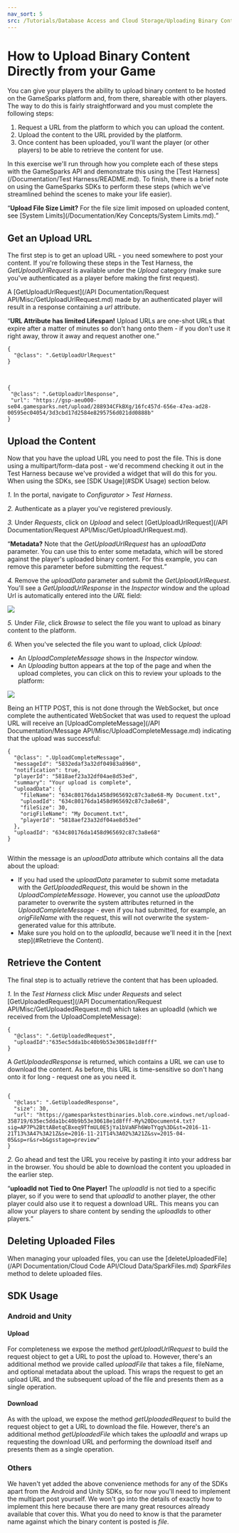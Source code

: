 ```yaml
---
nav_sort: 5
src: /Tutorials/Database Access and Cloud Storage/Uploading Binary Content from Game.md
---
```


# How to Upload Binary Content Directly from your Game

You can give your players the ability to upload binary content to be hosted on the GameSparks platform and, from there, shareable with other players. The way to do this is fairly straightforward and you must complete the following steps:
1. Request a URL from the platform to which you can upload the content.
2. Upload the content to the URL provided by the platform.
3. Once content has been uploaded, you'll want the player (or other players) to be able to retrieve the content for use.

In this exercise we'll run through how you complete each of these steps with the GameSparks API and demonstrate this using the [Test Harness](/Documentation/Test Harness/README.md). To finish, there is a brief note on using the GameSparks SDKs to perform these steps (which we've streamlined behind the scenes to make your life easier).

<q>**Upload File Size Limit?** For the file size limit imposed on uploaded content, see [System Limits](/Documentation/Key Concepts/System Limits.md).</q>

## Get an Upload URL

The first step is to get an upload URL - you need somewhere to post your content. If you're following these steps in the Test Harness, the *GetUploadUrlRequest* is available under the *Upload* category (make sure you've authenticated as a player before making the first request).

A [GetUploadUrlRequest](/API Documentation/Request API/Misc/GetUploadUrlRequest.md) made by an authenticated player will result in a response containing a *url* attribute.

<q>**URL Attribute has limited Lifespan!** Upload URLs are one-shot URLs that expire after a matter of minutes so don't hang onto them - if you don't use it right away, throw it away and request another one.</q>

```
{
  "@class": ".GetUploadUrlRequest"
}

```
 

```
{
 "@class": ".GetUploadUrlResponse",
 "url": "https://gsp-aeu000-se04.gamesparks.net/upload/288934CFkBXg/16fc457d-656e-47ea-ad28-00595ec04054/3d3cbd17d2584e8295756d021dd0888b"
}

```


## Upload the Content

Now that you have the upload URL you need to post the file. This is done using a multipart/form-data post - we'd recommend checking it out in the Test Harness because we've provided a widget that will do this for you. When using the SDKs, see [SDK Usage](#SDK Usage) section below.

*1.* In the portal, navigate to *Configurator > Test Harness*.

*2.* Authenticate as a player you've registered previously.

*3.* Under *Requests*, click on *Upload* and select [GetUploadUrlRequest](/API Documentation/Request API/Misc/GetUploadUrlRequest.md).

<q>**Metadata?** Note that the *GetUploadUrlRequest* has an *uploadData* parameter. You can use this to enter some metadata, which will be stored against the player's uploaded binary content. For this example, you can remove this parameter before submitting the request.</q>

*4.* Remove the *uploadData* parameter and submit the *GetUploadUrlRequest*. You'll see a *GetUploadUrlResponse* in the *Inspector* window and the upload Url is automatically entered into the *URL* field:

![](img/Binary/2.png)

*5.* Under *File*, click *Browse* to select the file you want to upload as binary content to the platform.

*6.* When you've selected the file you want to upload, click *Upload*:
* An *UploadCompleteMessage* shows in the *Inspector* window.
* An *Uploading* button appears at the top of the page and when the upload completes, you can click on this to review your uploads to the platform:

![](img/Binary/3.png)


Being an HTTP POST, this is not done through the WebSocket, but once complete the authenticated WebSocket that was used to request the upload URL will receive an [UploadCompleteMessage](/API Documentation/Message API/Misc/UploadCompleteMessage.md) indicating that the upload was successful:

```
{
  "@class": ".UploadCompleteMessage",
  "messageId": "5832edaf3a32df04983a8960",
  "notification": true,
  "playerId": "5818aef23a32df04ae8d53ed",
  "summary": "Your upload is complete",
  "uploadData": {
    "fileName": "634c80176da1458d965692c87c3a8e68-My Document.txt",
    "uploadId": "634c80176da1458d965692c87c3a8e68",
    "fileSize": 30,
    "origFileName": "My Document.txt",
    "playerId": "5818aef23a32df04ae8d53ed"
  },
  "uploadId": "634c80176da1458d965692c87c3a8e68"
}


```

Within the message is an *uploadData* attribute which contains all the data about the upload:
* If you had used the *uploadData* parameter to submit some metadata with the *GetUploadedRequest*, this would be shown in the *UploadCompleteMessage*. However, you cannot use the *uploadData* parameter to overwrite the system attributes returned in the *UploadCompleteMessage* - even if you had submitted, for example, an *origFileName* with the request, this will not overwrite the system-generated value for this attribute.
* Make sure you hold on to the *uploadId*, because we'll need it in the [next step](#Retrieve the Content).



## Retrieve the Content

The final step is to actually retrieve the content that has been uploaded.

*1.* In the *Test Harness* click *Misc* under *Requests* and select [GetUploadedRequest](/API Documentation/Request API/Misc/GetUploadedRequest.md) which takes an uploadId (which we received from the UploadCompleteMessage):

```
{
  "@class": ".GetUploadedRequest",
  "uploadId":"635ec5dda1bc40b9b53e30618e1d8fff"
}

```

A *GetUploadedResponse* is returned, which contains a URL we can use to download the content. As before, this URL is time-sensitive so don't hang onto it for long - request one as you need it.

```

{
  "@class": ".GetUploadedResponse",
  "size": 30,
  "url": "https://gamesparkstestbinaries.blob.core.windows.net/upload-358719/635ec5dda1bc40b9b53e30618e1d8fff-My%20Document4.txt?sig=AP7P%2BttABetqCBxeq9TfmUL0E5jYa1bVaNFh6WoTYqg%3D&st=2016-11-21T13%3A47%3A21Z&se=2016-11-21T14%3A02%3A21Z&sv=2015-04-05&sp=r&sr=b&gsstage=preview"
}

```


*2.* Go ahead and test the URL you receive by pasting it into your address bar in the browser. You should be able to download the content you uploaded in the earlier step.

<q>**uploadId not Tied to One Player!** The *uploadId* is not tied to a specific player, so if you were to send that *uploadId* to another player, the other player could also use it to request a download URL. This means you can allow your players to share content by sending the *uploadIds* to other players.</q>

## Deleting Uploaded Files

When managing your uploaded files, you can use the [deleteUploadedFile](/API Documentation/Cloud Code API/Cloud Data/SparkFiles.md) *SparkFiles* method to delete uploaded files.

## SDK Usage

### Android and Unity

#### Upload

For completeness we expose the method *getUploadUrlRequest* to build the request object to get a URL to post the upload to. However, there's an additional method we provide called *uploadFile* that takes a file, fileName, and optional metadata about the upload. This wraps the request to get an upload URL and the subsequent upload of the file and presents them as a single operation.

#### Download

As with the upload, we expose the method *getUploadedRequest* to build the request object to get a URL to download the file. However, there's an additional method *getUploadedFile* which takes the *uploadId* and wraps up requesting the download URL and performing the download itself and presents them as a single operation.

### Others

We haven't yet added the above convenience methods for any of the SDKs apart from the Android and Unity SDKs, so for now you'll need to implement the multipart post yourself. We won't go into the details of exactly how to implement this here because there are many great resources already available that cover this. What you do need to know is that the parameter name against which the binary content is posted is *file*.
